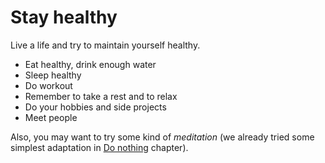 # Stay healthy

Live a life and try to maintain yourself healthy.

* Eat healthy, drink enough water
* Sleep healthy
* Do workout
* Remember to take a rest and to relax
* Do your hobbies and side projects
* Meet people

Also, you may want to try some kind of *meditation* (we already tried some simplest adaptation in [Do nothing](technique-do-nothing.md) chapter).
